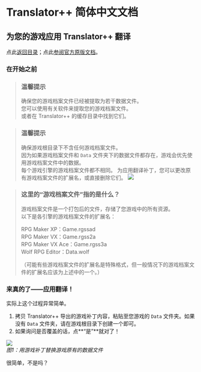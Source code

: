 # Translator++  简体中文文档
## 为您的游戏应用 Translator++ 翻译
点此[返回目录](https://github.com/zyf722/TranslatorPlusPlusChineseWiki)；点此[参阅官方原版文档](http://dreamsavior.net/docs/translator/getting-started/patching-with-translator-exported-patch/)。

### 在开始之前

> ### 温馨提示
> 确保您的游戏档案文件已经被提取为若干数据文件。  
> 您可以使用有关软件来提取您的游戏档案文件。  
> 或者在 Translator++ 的缓存目录中找到它们。

> ### 温馨提示
> 确保游戏根目录下不含任何游戏档案文件。  
> 因为如果游戏档案文件和 ```Data``` 文件夹下的数据文件都存在，游戏会优先使用游戏档案文件中的数据。  
> 每个游戏引擎的游戏档案文件都不相同。
> 为应用翻译补丁，您可以更改原有游戏档案文件的扩展名，或直接删除它们。
> ![](https://i.loli.net/2020/03/15/XxjyWnsaMUf8eA5.png)

> ### 这里的“游戏档案文件”指的是什么？
> 游戏档案文件是一个打包后的文件，存储了您游戏中的所有资源。  
> 以下是各引擎的游戏档案文件的扩展名：
> 
> RPG Maker XP：Game.rgssad  
> RPG Maker VX：Game.rgss2a  
> RPG Maker VX Ace：Game.rgss3a  
> Wolf RPG Editor：Data.wolf  
>
> （可能有些游戏档案文件的扩展名是特殊格式，但一般情况下的游戏档案文件的扩展名应该为上述中的一个。）

### 来真的了——应用翻译！

实际上这个过程异常简单。

1. 拷贝 Translator++ 导出的游戏补丁内容，粘贴至您游戏的 ```Data``` 文件夹。如果没有 ```Data``` 文件夹，请在游戏根目录下创建一个即可。
2. 如果询问是否覆盖的话，点**“是”**就对了！

![](https://i.loli.net/2020/03/15/6Q9ANOt1JbhUEIq.png)  
*图1：用游戏补丁替换游戏原有的数据文件*

很简单，不是吗？
